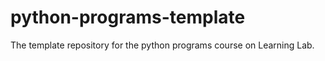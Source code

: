 # python-programs-template
The template repository for the python programs  course on Learning Lab.
